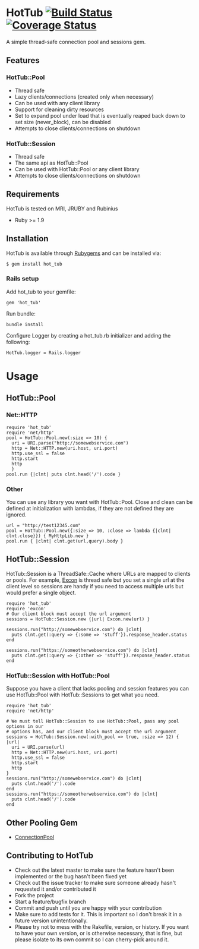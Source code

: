 # HotTub [![Build Status](https://travis-ci.org/JoshMcKin/hot_tub.png?branch=master)](https://travis-ci.org/JoshMcKin/hot_tub) [![Coverage Status](https://coveralls.io/repos/JoshMcKin/hot_tub/badge.png?branch=master)](https://coveralls.io/r/JoshMcKin/hot_tub)

A simple thread-safe connection pool and sessions gem. 

## Features

### HotTub::Pool
* Thread safe
* Lazy clients/connections (created only when necessary)
* Can be used with any client library
* Support for cleaning dirty resources
* Set to expand pool under load that is eventually reaped back down to set size (never_block), can be disabled
* Attempts to close clients/connections on shutdown

### HotTub::Session
* Thread safe
* The same api as HotTub::Pool
* Can be used with HotTub::Pool or any client library 
* Attempts to close clients/connections on shutdown

## Requirements
HotTub is tested on MRI, JRUBY and Rubinius
* Ruby >= 1.9

## Installation

HotTub is available through [Rubygems](https://rubygems.org/gems/hot_tub) and can be installed via:

    $ gem install hot_tub

### Rails setup

Add hot_tub to your gemfile:
    
    gem 'hot_tub'

Run bundle:
    
    bundle install

Configure Logger by creating a hot_tub.rb initializer and adding the following:
    
    HotTub.logger = Rails.logger

# Usage 

## HotTub::Pool

### Net::HTTP
    require 'hot_tub'
    require 'net/http'
    pool = HotTub::Pool.new(:size => 10) { 
      uri = URI.parse("http://somewebservice.com")
      http = Net::HTTP.new(uri.host, uri.port)
      http.use_ssl = false
      http.start
      http
      }
    pool.run {|clnt| puts clnt.head('/').code }

### Other
You can use any library you want with HotTub::Pool. Close and clean can be defined at initialization 
with lambdas, if they are not defined they are ignored.

    url = "http://test12345.com"
    pool = HotTub::Pool.new({:size => 10, :close => lambda {|clnt| clnt.close}}) { MyHttpLib.new }
    pool.run { |clnt| clnt.get(url,query).body }
 
## HotTub::Session
HotTub::Session is a ThreadSafe::Cache where URLs are mapped to clients or pools. 
For example, [Excon](https://github.com/geemus/excon) is thread safe but you set a single url at the client level so sessions 
are handy if you need to access multiple urls but would prefer a single object.
    
    require 'hot_tub'
    require 'excon'
    # Our client block must accept the url argument
    sessions = HotTub::Session.new {|url| Excon.new(url) }

    sessions.run("http://somewebservice.com") do |clnt|    
      puts clnt.get(:query => {:some => 'stuff'}).response_header.status
    end

    sessions.run("https://someotherwebservice.com") do |clnt|    
      puts clnt.get(:query => {:other => 'stuff'}).response_header.status
    end

### HotTub::Session with HotTub::Pool
Suppose you have a client that lacks pooling and session features you can use HotTub::Pool with HotTub::Sessions to get what you need.
    
    require 'hot_tub'
    require 'net/http'

    # We must tell HotTub::Session to use HotTub::Pool, pass any pool options in our 
    # options has, and our client block must accept the url argument
    sessions = HotTub::Session.new(:with_pool => true, :size => 12) { |url| 
      uri = URI.parse(url)
      http = Net::HTTP.new(uri.host, uri.port)
      http.use_ssl = false
      http.start
      http 
    }
    sessions.run("http://somewebservice.com") do |clnt|    
      puts clnt.head('/').code
    end
    sessions.run("https://someotherwebservice.com") do |clnt|    
      puts clnt.head('/').code
    end

## Other Pooling Gem

* [ConnectionPool](https://github.com/mperham/connection_pool)

## Contributing to HotTub
 
* Check out the latest master to make sure the feature hasn't been implemented or the bug hasn't been fixed yet
* Check out the issue tracker to make sure someone already hasn't requested it and/or contributed it
* Fork the project
* Start a feature/bugfix branch
* Commit and push until you are happy with your contribution
* Make sure to add tests for it. This is important so I don't break it in a future version unintentionally.
* Please try not to mess with the Rakefile, version, or history. If you want to have your own version, or is otherwise necessary, that is fine, but please isolate to its own commit so I can cherry-pick around it.
